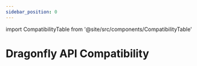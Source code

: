 ```yaml
---
sidebar_position: 0
---
```


import CompatibilityTable from '@site/src/components/CompatibilityTable'

# Dragonfly API Compatibility

<CompatibilityTable/>

